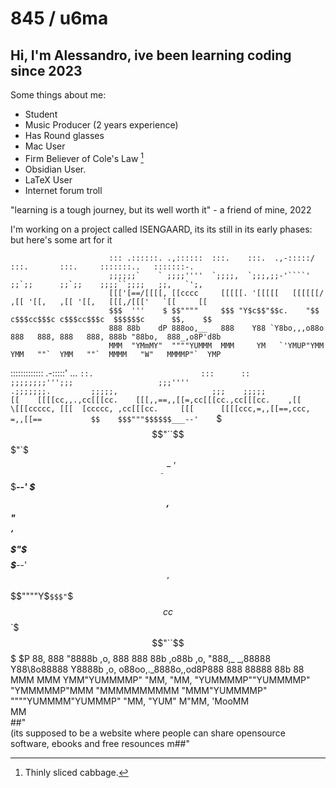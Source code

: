 # 845 / u6ma

## Hi, I'm Alessandro, ive been learning coding since 2023

Some things about me:

- Student
- Music Producer (2 years experience)
- Has Round glasses
- Mac User
- Firm Believer of Cole's Law [^1]
- Obsidian User.
- LaTeX User
- Internet forum troll


"learning is a tough journey, but its well worth it" - a friend of mine, 2022


I'm working on a project called ISENGAARD, its its still in its early phases: but here's some art for it


                          ::: .::::::. .,::::::  :::.    :::.  .,-:::::/    :::.       :::.     :::::::..   :::::::-.     
                          ;;;;;;`    ` ;;;;''''  `;;;;,  `;;;,;;-'````'     ;;`;;      ;;`;;    ;;;;``;;;;   ;;,   `';,   
                          [[['[==/[[[[, [[cccc     [[[[[. '[[[[[   [[[[[[/ ,[[ '[[,   ,[[ '[[,   [[[,/[[['   `[[     [[   
                          $$$  '''    $ $$""""     $$$ "Y$c$$"$$c.    "$$ c$$$cc$$$c c$$$cc$$$c  $$$$$$c      $$,    $$   
                          888 88b    dP 888oo,__   888    Y88 `Y8bo,,,o88o 888   888, 888   888, 888b "88bo,  888_,o8P'd8b
                          MMM  "YMmMY"  """"YUMMM  MMM     YM   `'YMUP"YMM YMM   ""`  YMM   ""`  MMMM   "W"   MMMMP"`  YMP

:::::::::::::                    .-:::::'                              ...           `::.                        :::      ::                                    
;;;;;;;;''';;;                   ;;;''''                            .;;;;;;;.         ;;;;;,                     ;;;    ;;;;;                                   
     [[    [[[[cc,,.,cc[[[cc.    [[[,,==,,[[=,cc[[[cc.,cc[[[cc.    ,[[     \[[[ccccc, [[[  [ccccc, ,cc[[[cc.     [[[      [[[[ccc,=,,[[==,ccc, =,,[[==          
     $$    $$$"""$$$$$$___--'    `$$$"``$$$"`$$$___--'$$$___--'    $$$,     $$$$$$"$$$$$'$$$$$$"$$$$$$___--'     $$'    $$$$""""Y$`$$$"`$$$cc$$`$$$"``$$$     $P
     88,   888   "8888b    ,o,    888   888  88b    ,o88b    ,o,   "888,_ _,88888  Y88\8o88888  Y8888b    ,o,   o88oo,._8888o,,od8P888  888   88888    88b   88 
     MMM   MMM    YMM"YUMMMMP"    "MM,  "MM,  "YUMMMMP""YUMMMMP"     "YMMMMMP"MMM  "MMMMMMMMMM  "MMM"YUMMMMP"   """"YUMMMM"YUMMMP" "MM,  "YUM" M"MM,    'MooMM  
                                                                                                                                                          MM    
                                                                                                                                                         ##"    
(its supposed to be a website where people can share opensource software, ebooks and free resounces                                                                                                                                                        m##"    




 [^1]: Thinly sliced cabbage.
